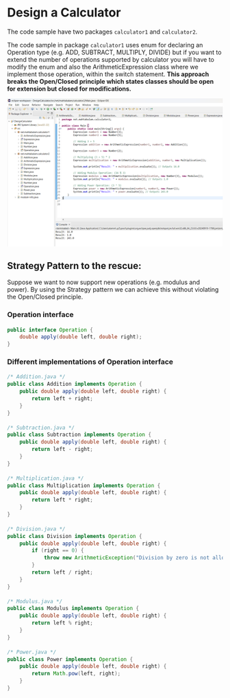 # Design a Calculator

The code sample have two packages `calculator1` and `calculator2`.

The code sample in package `calculator1` uses enum for declaring an Operation type (e.g. ADD, SUBTRACT, MULTIPLY, DIVIDE) but if you want to extend the number of operations
supported by calculator you will have to modify the enum and also the ArithmeticExpression class where we implement those operation, within the switch statement.
**This approach breaks the Open/Closed principle which states classes should be open for extension but closed for modifications.**

!["Java Code for a Calculator Design"](calculator.png?raw=true)

## Strategy Pattern to the rescue:
Suppose we want to now support new operations (e.g. modulus and power). By using the Strategy pattern we can achieve this without violating the Open/Closed principle.

### Operation interface
```java
public interface Operation {
	double apply(double left, double right);
}
```

### Different implementations of Operation interface
```java
/* Addition.java */
public class Addition implements Operation {
    public double apply(double left, double right) {
        return left + right;
    }
}

/* Subtraction.java */
public class Subtraction implements Operation {
    public double apply(double left, double right) {
        return left - right;
    }
}

/* Multiplication.java */
public class Multiplication implements Operation {
    public double apply(double left, double right) {
        return left * right;
    }
}

/* Division.java */
public class Division implements Operation {
    public double apply(double left, double right) {
        if (right == 0) {
            throw new ArithmeticException("Division by zero is not allowed.");
        }
        return left / right;
    }
}

/* Modulus.java */
public class Modulus implements Operation {
    public double apply(double left, double right) {
        return left % right;
    }
}

/* Power.java */
public class Power implements Operation {
    public double apply(double left, double right) {
        return Math.pow(left, right);
    }
}



```
